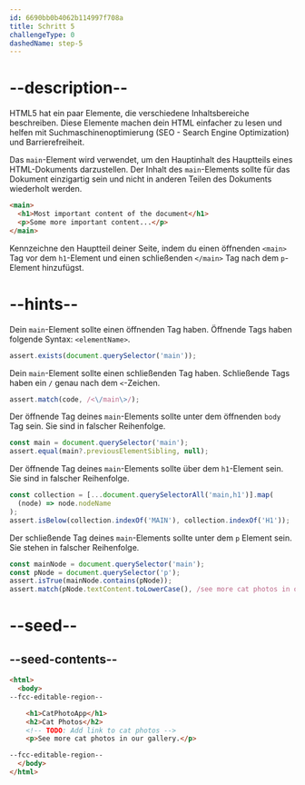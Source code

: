 ```yaml
---
id: 6690bb0b4062b114997f708a
title: Schritt 5
challengeType: 0
dashedName: step-5
---
```


# --description--

HTML5 hat ein paar Elemente, die verschiedene Inhaltsbereiche beschreiben. Diese Elemente machen dein HTML einfacher zu lesen und helfen mit Suchmaschinenoptimierung (SEO - Search Engine Optimization) und Barrierefreiheit.

Das `main`-Element wird verwendet, um den Hauptinhalt des Hauptteils eines HTML-Dokuments darzustellen. Der Inhalt des `main`-Elements sollte für das Dokument einzigartig sein und nicht in anderen Teilen des Dokuments wiederholt werden.

```html
<main>
  <h1>Most important content of the document</h1>
  <p>Some more important content...</p>
</main>
```

Kennzeichne den Hauptteil deiner Seite, indem du einen öffnenden `<main>` Tag vor dem `h1`-Element und einen schließenden `</main>` Tag nach dem `p`-Element hinzufügst.

# --hints--

Dein `main`-Element sollte einen öffnenden Tag haben. Öffnende Tags haben folgende Syntax: `<elementName>`.

```js
assert.exists(document.querySelector('main'));
```

Dein `main`-Element sollte einen schließenden Tag haben. Schließende Tags haben ein `/` genau nach dem `<`-Zeichen.

```js
assert.match(code, /<\/main\>/);
```

Der öffnende Tag deines `main`-Elements sollte unter dem öffnenden `body` Tag sein. Sie sind in falscher Reihenfolge.

```js
const main = document.querySelector('main');
assert.equal(main?.previousElementSibling, null);
```

Der öffnende Tag deines `main`-Elements sollte über dem `h1`-Element sein. Sie sind in falscher Reihenfolge.

```js
const collection = [...document.querySelectorAll('main,h1')].map(
  (node) => node.nodeName
);
assert.isBelow(collection.indexOf('MAIN'), collection.indexOf('H1'));
```

Der schließende Tag deines `main`-Elements sollte unter dem `p` Element sein. Sie stehen in falscher Reihenfolge.

```js
const mainNode = document.querySelector('main');
const pNode = document.querySelector('p');
assert.isTrue(mainNode.contains(pNode));
assert.match(pNode.textContent.toLowerCase(), /see more cat photos in our gallery/);
```

# --seed--

## --seed-contents--

```html
<html>
  <body>
--fcc-editable-region--

    <h1>CatPhotoApp</h1>
    <h2>Cat Photos</h2>
    <!-- TODO: Add link to cat photos -->
    <p>See more cat photos in our gallery.</p>

--fcc-editable-region--
  </body>
</html>
```
